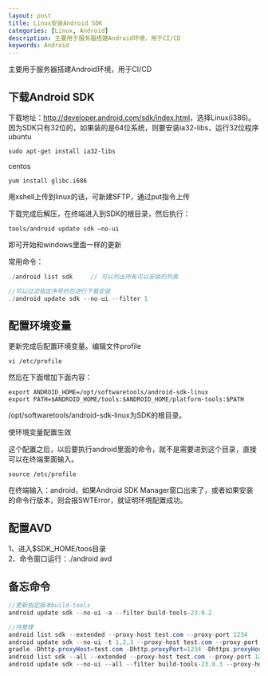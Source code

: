 ```yaml
---
layout: post
title: Linux安装Android SDK
categories: [Linux, Android]
description: 主要用于服务器搭建Android环境，用于CI/CD
keywords: Android
---
```


主要用于服务器搭建Android环境，用于CI/CD

## 下载Android SDK

下载地址：<http://developer.android.com/sdk/index.html>，选择Linux(i386)。因为SDK只有32位的，如果装的是64位系统，则要安装ia32-libs，运行32位程序<br>
ubuntu

```shell
sudo apt-get install ia32-libs
```

centos

```shell
yum install glibc.i686
```

用xshell上传到linux的话，可新建SFTP，通过put指令上传

下载完成后解压，在终端进入到SDK的根目录，然后执行：

```shell
tools/android update sdk –no-ui
```

即可开始和windows里面一样的更新

常用命令：

```java
./android list sdk     // 可以列出所有可以安装的列表

//可以过滤指定序号的包进行下载安装
./android update sdk --no-ui --filter 1  
```

## 配置环境变量

更新完成后配置环境变量。编辑文件profile

```shell
vi /etc/profile
```

然后在下面增加下面内容：

```shell
export ANDROID_HOME=/opt/softwaretools/android-sdk-linux
export PATH=$ANDROID_HOME/tools:$ANDROID_HOME/platform-tools:$PATH
```

/opt/softwaretools/android-sdk-linux为SDK的根目录。

使环境变量配置生效

这个配置之后，以后要执行android里面的命令，就不是需要进到这个目录，直接可以在终端里面输入。

```shell
source /etc/profile
```

在终端输入：android，如果Android SDK Manager窗口出来了，或者如果安装的命令行版本，则会报SWTError，就证明环境配置成功。

## 配置AVD
1、进入$SDK_HOME/toos目录<br>
2、命令窗口运行：./android avd

## 备忘命令

``` java
//更新指定版本build-tools
android update sdk --no-ui -a --filter build-tools-23.0.2

//待整理
android list sdk --extended --proxy-host test.com --proxy-port 1234
android update sdk --no-ui -t 1,2,3 --proxy-host test.com --proxy-port 1234
gradle -Dhttp.proxyHost=test.com -Dhttp.proxyPort=1234 -Dhttps.proxyHost=test.com -Dhttps.proxyPo
android list sdk --all --extended --proxy-host test.com --proxy-port 1234
android update sdk --no-ui --all --filter build-tools-23.0.3 --proxy-host test.com --proxy-port 1234
```

